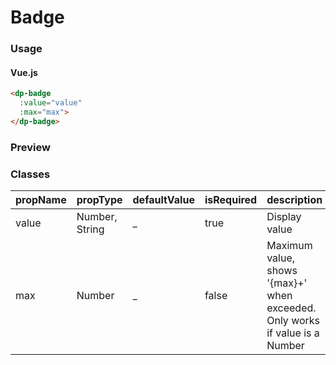 # Badge

### Usage

#### Vue.js

```HTML
<dp-badge
  :value="value"
  :max="max">
</dp-badge>
```

### Preview
<!-- STORY -->

### Classes

| propName     | propType      | defaultValue | isRequired | description |
|--------------|---------------|--------------|------------| ------------|
| value        | Number, String|      _       |      true  | Display value |
| max          |     Number    |      _       |      false | Maximum value, shows '{max}+' when exceeded. Only works if value is a Number |


